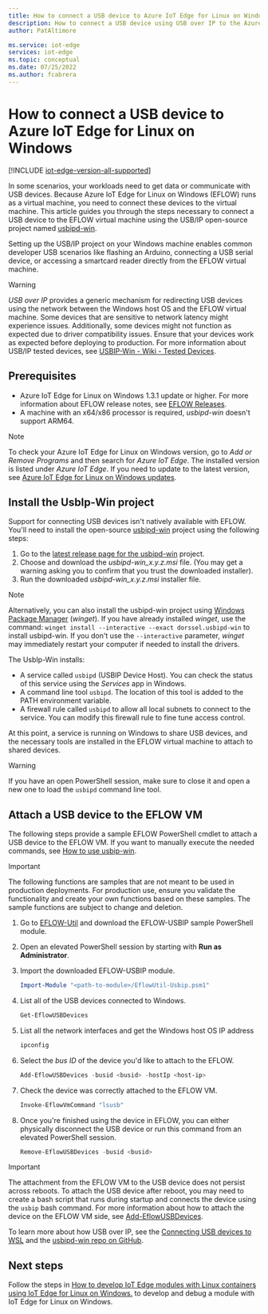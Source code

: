 ```yaml
---
title: How to connect a USB device to Azure IoT Edge for Linux on Windows | Microsoft Docs
description: How to connect a USB device using USB over IP to the Azure IoT Edge for Linux on Windows (EFLOW) virtual machine.
author: PatAltimore

ms.service: iot-edge
services: iot-edge
ms.topic: conceptual
ms.date: 07/25/2022
ms.author: fcabrera
---
```


# How to connect a USB device to Azure IoT Edge for Linux on Windows

[!INCLUDE [iot-edge-version-all-supported](includes/iot-edge-version-all-supported.md)]

In some scenarios, your workloads need to get data or communicate with USB devices. Because Azure IoT Edge for Linux on Windows (EFLOW) runs as a virtual machine, you need to connect these devices to the virtual machine. This article guides you through the steps necessary to connect a USB device to the EFLOW virtual machine using the USB/IP open-source project named [usbipd-win](https://github.com/dorssel/usbipd-win).

Setting up the USB/IP project on your Windows machine enables common developer USB scenarios like flashing an Arduino, connecting a USB serial device, or accessing a smartcard reader directly from the EFLOW virtual machine. 

> [!WARNING]
> *USB over IP* provides a generic mechanism for redirecting USB devices using the network between the Windows host OS and the EFLOW virtual machine. Some devices that are sensitive to network latency might experience issues. Additionally, some devices might not function as expected due to driver compatibility issues. Ensure that your devices work as expected before deploying to production. For more information about USB/IP tested devices, see [USBIP-Win - Wiki - Tested Devices](https://github.com/dorssel/usbipd-win/wiki/Tested-Devices).

## Prerequisites

- Azure IoT Edge for Linux on Windows 1.3.1 update or higher. For more information about EFLOW release notes, see [EFLOW Releases](https://aka.ms/AzEFLOW-Releases).
- A machine with an x64/x86 processor is required, *usbipd-win* doesn't support ARM64.

> [!NOTE]
>  To check your Azure IoT Edge for Linux on Windows version, go to _Add or Remove Programs_ and then search for _Azure IoT Edge_. The installed version is listed under _Azure IoT Edge_. If you need to update to the latest version, see [Azure IoT Edge for Linux on Windows updates](./iot-edge-for-linux-on-windows-updates.md).

## Install the UsbIp-Win project

Support for connecting USB devices isn't natively available with EFLOW. You'll need to install the open-source [usbipd-win](https://github.com/dorssel/usbipd-win) project using the following steps:

1. Go to the [latest release page for the usbipd-win](https://github.com/dorssel/usbipd-win/releases) project.
1. Choose and download the _usbipd-win_x.y.z.msi_ file. (You may get a warning asking you to confirm that you trust the downloaded installer).
1. Run the downloaded _usbipd-win_x.y.z.msi_ installer file.

> [!NOTE]
> Alternatively, you can also install the usbipd-win project using [Windows Package Manager](/windows/package-manager/winget/) (_winget_). If you have already installed _winget_, use the command: `winget install --interactive --exact dorssel.usbipd-win` to install usbipd-win. If you don't use the `--interactive` parameter, _winget_ may immediately restart your computer if needed to install the drivers.

The UsbIp-Win installs:

- A service called `usbipd` (USBIP Device Host). You can check the status of this service using the *Services* app in Windows.
- A command line tool `usbipd`. The location of this tool is added to the PATH environment variable.
- A firewall rule called `usbipd` to allow all local subnets to connect to the service. You can modify this firewall rule to fine tune access control.

At this point, a service is running on Windows to share USB devices, and the necessary tools are installed in the EFLOW virtual machine to attach to shared devices.

> [!WARNING]
> If you have an open PowerShell session, make sure to close it and open a new one to load the `usbipd` command line tool. 

## Attach a USB device to the EFLOW VM

The following steps provide a sample EFLOW PowerShell cmdlet to attach a USB device to the EFLOW VM. If you want to manually execute the needed commands, see [How to use usbip-win](https://github.com/dorssel/usbipd-win).

> [!IMPORTANT]
> The following functions are samples that are not meant to be used in production deployments. For production use, ensure you validate the functionality and create your own functions based on these samples. The sample functions are subject to change and deletion.

1. Go to [EFLOW-Util](https://github.com/Azure/iotedge-eflow/tree/main/eflow-util/eflow-usbip) and download the EFLOW-USBIP sample PowerShell module.

1. Open an elevated PowerShell session by starting with **Run as Administrator**.

1. Import the downloaded EFLOW-USBIP module.
    ```powershell
    Import-Module "<path-to-module>/EflowUtil-Usbip.psm1"
    ```

1. List all of the USB devices connected to Windows.
    ```powershell
    Get-EflowUSBDevices
    ```

1. List all the network interfaces and get the Windows host OS IP address
    ```powershell
    ipconfig
    ```

1. Select the *bus ID* of the device you'd like to attach to the EFLOW.
    ```powershell
    Add-EflowUSBDevices -busid <busid> -hostIp <host-ip>
    ```

1. Check the device was correctly attached to the EFLOW VM.
    ```powershell
    Invoke-EflowVmCommand "lsusb"
    ```

1. Once you're finished using the device in EFLOW, you can either physically disconnect the USB device or run this command from an elevated PowerShell session.
     ```powershell
    Remove-EflowUSBDevices -busid <busid>
    ```
> [!IMPORTANT]
> The attachment from the EFLOW VM to the USB device does not persist across reboots. To attach the USB device after reboot, you may need to create a bash script that runs during startup and connects the device using the `usbip` bash command. For more information about how to attach the device on the EFLOW VM side, see [Add-EflowUSBDevices](https://github.com/Azure/iotedge-eflow/blob/main/eflow-util/eflow-usbip/EflowUtil-Usbip.psm1).

To learn more about how USB over IP, see the [Connecting USB devices to WSL](https://devblogs.microsoft.com/commandline/connecting-usb-devices-to-wsl/#how-it-works) and the [usbipd-win repo on GitHub](https://github.com/dorssel/usbipd-win/wiki).

## Next steps

Follow the steps in [How to develop IoT Edge modules with Linux containers using IoT Edge for Linux on Windows.](./tutorial-develop-for-linux-on-windows.md) to develop and debug a module with IoT Edge for Linux on Windows.
